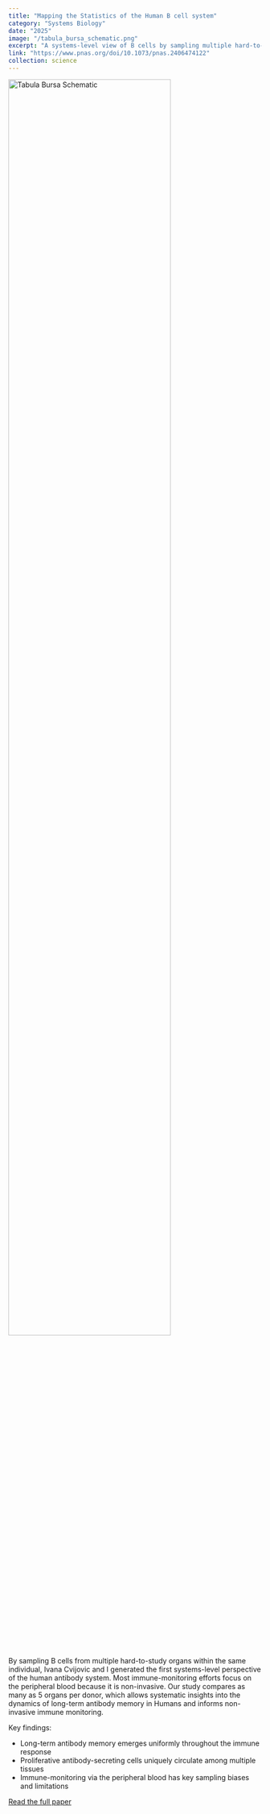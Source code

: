 ```yaml
---
title: "Mapping the Statistics of the Human B cell system"
category: "Systems Biology"
date: "2025"
image: "/tabula_bursa_schematic.png"
excerpt: "A systems-level view of B cells by sampling multiple hard-to-study organs within the same individual."
link: "https://www.pnas.org/doi/10.1073/pnas.2406474122"
collection: science
---
```


<img src="/images/tabula_bursa_schematic.png" alt="Tabula Bursa Schematic" style="width: 80%; max-width: 600px;">

By sampling B cells from multiple hard-to-study organs within the same individual, Ivana Cvijovic and I generated the first systems-level perspective of the human antibody system. Most immune-monitoring efforts focus on the peripheral blood because it is non-invasive. Our study compares as many as 5 organs per donor, which allows systematic insights into the dynamics of long-term antibody memory in Humans and informs non-invasive immune monitoring.

Key findings:
- Long-term antibody memory emerges uniformly throughout the immune response
- Proliferative antibody-secreting cells uniquely circulate among multiple tissues
- Immune-monitoring via the peripheral blood has key sampling biases and limitations

[Read the full paper](https://www.biorxiv.org/content/10.1101/2023.11.27.568934v1.full.pdf)
